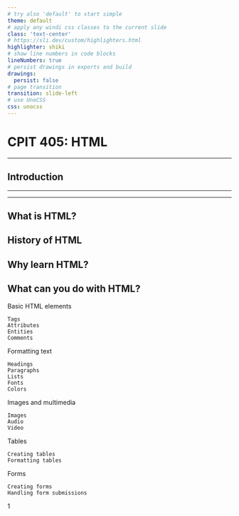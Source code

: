 ```yaml
---
# try also 'default' to start simple
theme: default
# apply any windi css classes to the current slide
class: 'text-center'
# https://sli.dev/custom/highlighters.html
highlighter: shiki
# show line numbers in code blocks
lineNumbers: true
# persist drawings in exports and build
drawings:
  persist: false
# page transition
transition: slide-left
# use UnoCSS
css: unocss
---
```


# CPIT 405: HTML

---
## Introduction
---

---

## What is HTML?
## History of HTML
## Why learn HTML?
## What can you do with HTML?


Basic HTML elements

    Tags
    Attributes
    Entities
    Comments

Formatting text

    Headings
    Paragraphs
    Lists
    Fonts
    Colors

Images and multimedia

    Images
    Audio
    Video

Tables

    Creating tables
    Formatting tables

Forms

    Creating forms
    Handling form submissions

1